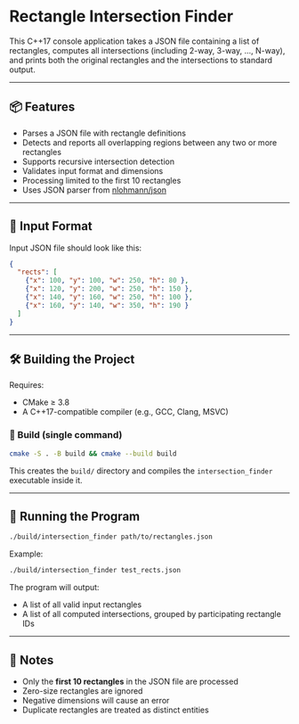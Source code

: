 # Rectangle Intersection Finder

This C++17 console application takes a JSON file containing a list of rectangles, computes all intersections (including 2-way, 3-way, ..., N-way), and prints both the original rectangles and the intersections to standard output.

---

## 📦 Features

- Parses a JSON file with rectangle definitions
- Detects and reports all overlapping regions between any two or more rectangles
- Supports recursive intersection detection
- Validates input format and dimensions
- Processing limited to the first 10 rectangles
- Uses JSON parser from [nlohmann/json](https://github.com/nlohmann/json)

---

## 📂 Input Format

Input JSON file should look like this:

```json
{
  "rects": [
    {"x": 100, "y": 100, "w": 250, "h": 80 },
    {"x": 120, "y": 200, "w": 250, "h": 150 },
    {"x": 140, "y": 160, "w": 250, "h": 100 },
    {"x": 160, "y": 140, "w": 350, "h": 190 }
  ]
}
```

---

## 🛠️ Building the Project

Requires:
- CMake ≥ 3.8
- A C++17-compatible compiler (e.g., GCC, Clang, MSVC)

### 🔧 Build (single command)

```bash
cmake -S . -B build && cmake --build build
```

This creates the `build/` directory and compiles the `intersection_finder` executable inside it.

---

## 🚀 Running the Program

```bash
./build/intersection_finder path/to/rectangles.json
```

Example:
```bash
./build/intersection_finder test_rects.json
```

The program will output:
- A list of all valid input rectangles
- A list of all computed intersections, grouped by participating rectangle IDs

---

## 🧩 Notes

- Only the **first 10 rectangles** in the JSON file are processed
- Zero-size rectangles are ignored
- Negative dimensions will cause an error
- Duplicate rectangles are treated as distinct entities